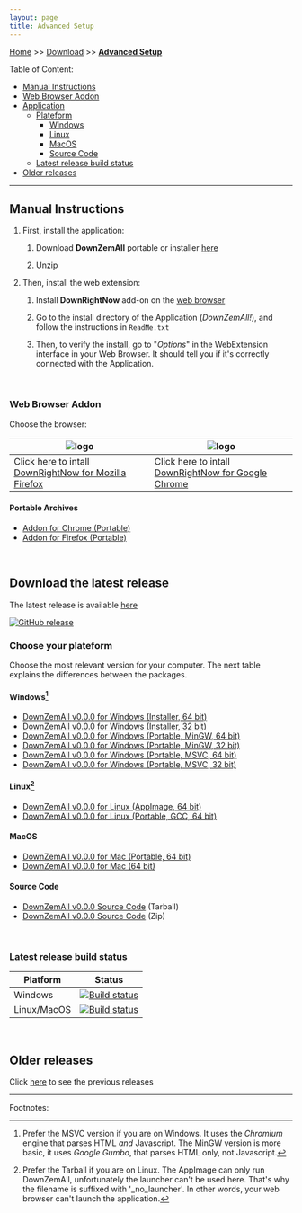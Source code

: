 ```yaml
---
layout: page
title: Advanced Setup
---
```


[Home](../index.html) >> [Download](../category/download.html) >> **[Advanced Setup](../category/download-advanced.html)**

Table of Content:

- [Manual Instructions](#install-instructions)
- [Web Browser Addon](#install-webextension)
- [Application](#download-application)
    - [Plateform](#download-plateform)
        - [Windows](#download-plateform-win32)
        - [Linux](#download-plateform-unix)
        - [MacOS](#download-plateform-macos)
        - [Source Code](#download-source)
    - [Latest release build status](#last-build-status)
- [Older releases](#older-releases)

---

## Manual Instructions<a name="install-instructions"></a>

1. First, install the application:

    1. Download **DownZemAll** portable or installer [here](#download-application)

    2. Unzip

2. Then, install the web extension:

    1. Install **DownRightNow** add-on on the [web browser](#install-webextension)

    2. Go to the install directory of the Application (*DownZemAll!*), and follow the instructions in `ReadMe.txt`

    3. Then, to verify the install, go to "*Options*" in the WebExtension interface in your Web Browser. It should tell you if it's correctly connected with the Application. 

<br/>

### Web Browser Addon<a name="install-webextension"></a>

Choose the browser:

| ![logo](/DownZemAll/assets/images/firefox.png) | ![logo](/DownZemAll/assets/images/chrome.png) |
|-----------------------------------|----------------------------------|
| Click here to intall [DownRightNow for Mozilla Firefox](https://addons.mozilla.org/en-US/firefox/addon/down-right-now/ ) | Click here to intall [DownRightNow for Google Chrome](https://chrome.google.com/webstore/detail/down-right-now/modofbhnhlagjmejdbalnijgncppjeio "https://chrome.google.com/webstore/detail/down-right-now/modofbhnhlagjmejdbalnijgncppjeio") |


#### Portable Archives

- <a href="https://github.com/setvisible/DownZemAll/releases/latest/" id="url-chromium">Addon for Chrome (Portable)</a>
- <a href="https://github.com/setvisible/DownZemAll/releases/latest/" id="url-firefox">Addon for Firefox (Portable)</a>


<br/>

## Download the latest release<a name="download-application"></a>

The latest release is available [here](https://github.com/setvisible/DownZemAll/releases/latest)

[![GitHub release](https://img.shields.io/github/v/release/setvisible/downzemall.svg)](https://github.com/setvisible/DownZemAll/releases/latest)


### Choose your plateform<a name="download-plateform"></a>

Choose the most relevant version for your computer.
The next table explains the differences between the packages.


#### Windows<a name="download-plateform-win32"></a>[^1]

- <a href="https://github.com/setvisible/DownZemAll/releases/latest/" id="url-windows-setup-x64">DownZemAll <span class="version-text">v0.0.0</span> for Windows (Installer, 64 bit)</a>
- <a href="https://github.com/setvisible/DownZemAll/releases/latest/" id="url-windows-setup-x86">DownZemAll <span class="version-text">v0.0.0</span> for Windows (Installer, 32 bit)</a>
- <a href="https://github.com/setvisible/DownZemAll/releases/latest/" id="url-windows-mingw-x64">DownZemAll <span class="version-text">v0.0.0</span> for Windows (Portable, MinGW, 64 bit)</a>
- <a href="https://github.com/setvisible/DownZemAll/releases/latest/" id="url-windows-mingw-x86">DownZemAll <span class="version-text">v0.0.0</span> for Windows (Portable, MinGW, 32 bit)</a>
- <a href="https://github.com/setvisible/DownZemAll/releases/latest/" id="url-windows-msvc-x64" >DownZemAll <span class="version-text">v0.0.0</span> for Windows (Portable, MSVC, 64 bit)</a>
- <a href="https://github.com/setvisible/DownZemAll/releases/latest/" id="url-windows-msvc-x86" >DownZemAll <span class="version-text">v0.0.0</span> for Windows (Portable, MSVC, 32 bit)</a>


[^1]: Prefer the MSVC version if you are on Windows.
      It uses the *Chromium* engine that parses HTML *and* Javascript.
      The MinGW version is more basic, it uses *Google Gumbo*, that parses HTML only, not Javascript.


#### Linux<a name="download-plateform-unix"></a>[^2]

- <a href="https://github.com/setvisible/DownZemAll/releases/latest/" id="url-linux-x64-app"     >DownZemAll <span class="version-text">v0.0.0</span> for Linux (AppImage, 64 bit)</a>
- <a href="https://github.com/setvisible/DownZemAll/releases/latest/" id="url-linux-x64-zip"     >DownZemAll <span class="version-text">v0.0.0</span> for Linux (Portable, GCC, 64 bit)</a>

[^2]: Prefer the Tarball if you are on Linux.
      The AppImage can only run DownZemAll, unfortunately the launcher can't be used here.
      That's why the filename is suffixed with '_no_launcher'.
      In other words, your web browser can't launch the application.   


#### MacOS<a name="download-plateform-macos"></a>

- <a href="https://github.com/setvisible/DownZemAll/releases/latest/" id="url-mac-x64-zip">DownZemAll <span class="version-text">v0.0.0</span> for Mac (Portable, 64 bit)</a>
- <a href="https://github.com/setvisible/DownZemAll/releases/latest/" id="url-mac-x64-dmg">DownZemAll <span class="version-text">v0.0.0</span> for Mac (64 bit)</a>



#### Source Code<a name="download-source"></a>

- <a href="https://github.com/setvisible/DownZemAll/releases/latest/" id="url-tarball">DownZemAll <span class="version-text">v0.0.0</span> Source Code</a> (Tarball)
- <a href="https://github.com/setvisible/DownZemAll/releases/latest/" id="url-zipball">DownZemAll <span class="version-text">v0.0.0</span> Source Code</a> (Zip)

<br/>

### Latest release build status<a name="last-build-status"></a>

| Platform    | Status   |
|-------------|----------|
| Windows     | [![Build status](https://ci.appveyor.com/api/projects/status/github/setvisible/downzemall?branch=master&svg=true)](https://ci.appveyor.com/project/setvisible/downzemall)  |
| Linux/MacOS | [![Build status](https://api.travis-ci.org/setvisible/downzemall.svg?branch=master)](https://travis-ci.org/setvisible/downzemall) |

<br/>

## Older releases<a name="older-releases"></a>

Click [here](https://github.com/setvisible/DownZemAll/releases) to see the previous releases


---
Footnotes:




<script>

  /* Github latest release version detection */
  function doHttpGetAsync(theUrl, callback) {
    var xmlHttp = new XMLHttpRequest();
    xmlHttp.onreadystatechange = function() { 
      if (xmlHttp.readyState == 4 && xmlHttp.status == 200) {
            callback(xmlHttp.responseText);
      }
    }
    xmlHttp.open("GET", theUrl, true); // true for asynchronous 
    xmlHttp.send(null);
  }

  function onGithubResponse(json) {
    const obj = JSON.parse(json);
    tag_name = obj.tag_name;
    tarball_url = obj.tarball_url;
    zipball_url = obj.zipball_url;

    /* A-Z sorted Urls */
    document.getElementById('url-chromium').href            = "https://github.com/setvisible/DownZemAll/releases/latest/download/DownRightNow_chromium_" + tag_name + ".zip";
    document.getElementById('url-firefox').href             = "https://github.com/setvisible/DownZemAll/releases/latest/download/DownRightNow_firefox_" + tag_name + ".xpi";
    document.getElementById('url-windows-mingw-x64').href   = "https://github.com/setvisible/DownZemAll/releases/latest/download/DownZemAll_" + tag_name + "_windows-mingw-x64.zip";
    document.getElementById('url-windows-mingw-x86').href   = "https://github.com/setvisible/DownZemAll/releases/latest/download/DownZemAll_" + tag_name + "_windows-mingw-x86.zip";
    document.getElementById('url-windows-msvc-x64').href    = "https://github.com/setvisible/DownZemAll/releases/latest/download/DownZemAll_" + tag_name + "_windows-msvc-x64.zip";
    document.getElementById('url-windows-msvc-x86').href    = "https://github.com/setvisible/DownZemAll/releases/latest/download/DownZemAll_" + tag_name + "_windows-msvc-x86.zip";
    document.getElementById('url-linux-x64-zip').href       = "https://github.com/setvisible/DownZemAll/releases/latest/download/DownZemAll_" + tag_name + "_x86_64.tar.gz";
    document.getElementById('url-linux-x64-app').href       = "https://github.com/setvisible/DownZemAll/releases/latest/download/DownZemAll_" + tag_name + "_x86_64_no_launcher.AppImage";
    document.getElementById('url-mac-x64-zip').href         = "https://github.com/setvisible/DownZemAll/releases/latest/download/DownZemAll_" + tag_name + "_x86_64_macos.zip";
    document.getElementById('url-mac-x64-dmg').href         = "https://github.com/setvisible/DownZemAll/releases/latest/download/DownZemAll_" + tag_name + "_x86_64.dmg";
    document.getElementById('url-windows-setup-x64').href   = "https://github.com/setvisible/DownZemAll/releases/latest/download/DownZemAll_x64_Setup.exe";
    document.getElementById('url-windows-setup-x86').href   = "https://github.com/setvisible/DownZemAll/releases/latest/download/DownZemAll_x86_Setup.exe";
    document.getElementById('url-tarball').href             = tarball_url;
    document.getElementById('url-zipball').href             = zipball_url;

    /* Text */
    var version = tag_name.replace("v", "");
    var element = document.getElementsByClassName("version-text");
    for (var i = 0; i < element.length; i++) {
      element[i].innerHTML = version;
    }
  }

  window.addEventListener("DOMContentLoaded", (event) => {
    doHttpGetAsync("https://api.github.com/repos/setvisible/DownZemAll/releases/latest", onGithubResponse);
  });

</script>

